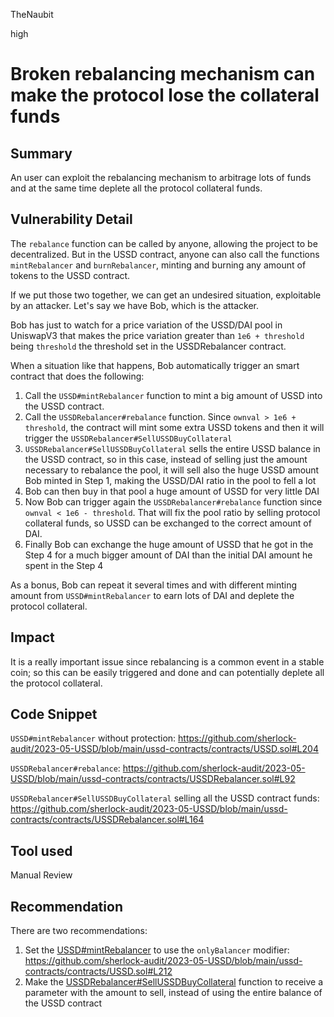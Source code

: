 TheNaubit

high

# Broken rebalancing mechanism can make the protocol lose the collateral funds

## Summary
An user can exploit the rebalancing mechanism to arbitrage lots of funds and at the same time deplete all the protocol collateral funds.

## Vulnerability Detail

The `rebalance` function can be called by anyone, allowing the project to be decentralized. But in the USSD contract, anyone can also call the functions `mintRebalancer` and `burnRebalancer`, minting and burning any amount of tokens to the USSD contract.

If we put those two together, we can get an undesired situation, exploitable by an attacker. Let's say we have Bob, which is the attacker.

Bob has just to watch for a price variation of the USSD/DAI pool in UniswapV3 that makes the price variation greater than `1e6 + threshold` being `threshold` the threshold set in the USSDRebalancer contract.

When a situation like that happens, Bob automatically trigger an smart contract that does the following:
1. Call the `USSD#mintRebalancer` function to mint a big amount of USSD into the USSD contract.
2. Call the `USSDRebalancer#rebalance` function. Since `ownval > 1e6 + threshold`, the contract will mint some extra USSD tokens and then it will trigger the `USSDRebalancer#SellUSSDBuyCollateral`
3. `USSDRebalancer#SellUSSDBuyCollateral` sells the entire USSD balance in the USSD contract, so in this case, instead of selling just the amount necessary to rebalance the pool, it will sell also the huge USSD amount Bob minted in Step 1, making the USSD/DAI ratio in the pool to fell a lot
4. Bob can then buy in that pool a huge amount of USSD for very little DAI
5. Now Bob can trigger again the `USSDRebalancer#rebalance` function since `ownval < 1e6 - threshold`. That will fix the pool ratio by selling protocol collateral funds, so  USSD can be exchanged to the correct amount of DAI.
6. Finally Bob can exchange the huge amount of USSD that he got in the Step 4 for a much bigger amount of DAI than the initial DAI amount he spent in the Step 4

As a bonus, Bob can repeat it several times and with different minting amount from `USSD#mintRebalancer` to earn lots of DAI and deplete the protocol collateral.

## Impact
It is a really important issue since rebalancing is a common event in a stable coin; so this can be easily triggered and done and can potentially deplete all the protocol collateral.

## Code Snippet
`USSD#mintRebalancer` without protection: https://github.com/sherlock-audit/2023-05-USSD/blob/main/ussd-contracts/contracts/USSD.sol#L204

`USSDRebalancer#rebalance`: https://github.com/sherlock-audit/2023-05-USSD/blob/main/ussd-contracts/contracts/USSDRebalancer.sol#L92

 `USSDRebalancer#SellUSSDBuyCollateral` selling all the USSD contract funds: https://github.com/sherlock-audit/2023-05-USSD/blob/main/ussd-contracts/contracts/USSDRebalancer.sol#L164

## Tool used

Manual Review

## Recommendation
There are two recommendations:
1. Set the [USSD#mintRebalancer](https://github.com/sherlock-audit/2023-05-USSD/blob/main/ussd-contracts/contracts/USSD.sol#L204) to use the `onlyBalancer` modifier: https://github.com/sherlock-audit/2023-05-USSD/blob/main/ussd-contracts/contracts/USSD.sol#L212
2. Make the [USSDRebalancer#SellUSSDBuyCollateral](https://github.com/sherlock-audit/2023-05-USSD/blob/main/ussd-contracts/contracts/USSDRebalancer.sol#L163) function to receive a parameter with the amount to sell, instead of using the entire balance of the USSD contract
